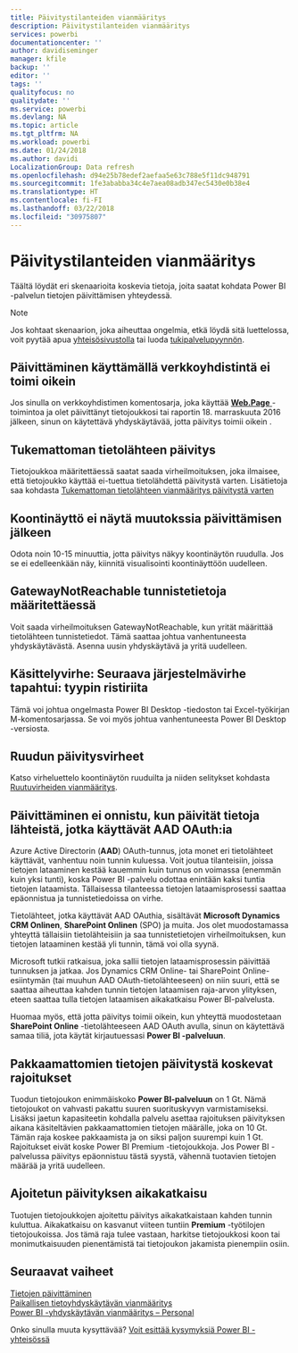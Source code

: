 ```yaml
---
title: Päivitystilanteiden vianmääritys
description: Päivitystilanteiden vianmääritys
services: powerbi
documentationcenter: ''
author: davidiseminger
manager: kfile
backup: ''
editor: ''
tags: ''
qualityfocus: no
qualitydate: ''
ms.service: powerbi
ms.devlang: NA
ms.topic: article
ms.tgt_pltfrm: NA
ms.workload: powerbi
ms.date: 01/24/2018
ms.author: davidi
LocalizationGroup: Data refresh
ms.openlocfilehash: d94e25b78edef2aefaa5e63c788e5f11dc948791
ms.sourcegitcommit: 1fe3ababba34c4e7aea08adb347ec5430e0b38e4
ms.translationtype: HT
ms.contentlocale: fi-FI
ms.lasthandoff: 03/22/2018
ms.locfileid: "30975807"
---
```

# <a name="troubleshooting-refresh-scenarios"></a>Päivitystilanteiden vianmääritys
Täältä löydät eri skenaarioita koskevia tietoja, joita saatat kohdata Power BI -palvelun tietojen päivittämisen yhteydessä.

> [!NOTE]
> Jos kohtaat skenaarion, joka aiheuttaa ongelmia, etkä löydä sitä luettelossa, voit pyytää apua [yhteisösivustolla](http://community.powerbi.com/) tai luoda [tukipalvelupyynnön](https://powerbi.microsoft.com/support/).
> 
> 

## <a name="refresh-using-web-connector-doesnt-work-properly"></a>Päivittäminen käyttämällä verkkoyhdistintä ei toimi oikein
Jos sinulla on verkkoyhdistimen komentosarja, joka käyttää [ **Web.Page** ](https://msdn.microsoft.com/library/mt260924.aspx) -toimintoa ja olet päivittänyt tietojoukkosi tai raportin 18. marraskuuta 2016 jälkeen, sinun on käytettävä yhdyskäytävää, jotta päivitys toimii oikein .

## <a name="unsupported-data-source-for-refresh"></a>Tukemattoman tietolähteen päivitys
Tietojoukkoa määritettäessä saatat saada virheilmoituksen, joka ilmaisee, että tietojoukko käyttää ei-tuettua tietolähdettä päivitystä varten. Lisätietoja saa kohdasta [Tukemattoman tietolähteen vianmääritys päivitystä varten](service-admin-troubleshoot-unsupported-data-source-for-refresh.md)

## <a name="dashboard-doesnt-reflect-changes-after-refresh"></a>Koontinäyttö ei näytä muutokssia päivittämisen jälkeen
Odota noin 10-15 minuuttia, jotta päivitys näkyy koontinäytön ruudulla.  Jos se ei edelleenkään näy, kiinnitä visualisointi koontinäyttöön uudelleen.

## <a name="gatewaynotreachable-when-setting-credentials"></a>GatewayNotReachable tunnistetietoja määritettäessä
Voit saada virheilmoituksen GatewayNotReachable, kun yrität määrittää tietolähteen tunnistetiedot. Tämä saattaa johtua vanhentuneesta yhdyskäytävästä.  Asenna uusin yhdyskäytävä ja yritä uudelleen.

## <a name="processing-error-the-following-system-error-occurred-type-mismatch"></a>Käsittelyvirhe: Seuraava järjestelmävirhe tapahtui: tyypin ristiriita
Tämä voi johtua ongelmasta Power BI Desktop -tiedoston tai Excel-työkirjan M-komentosarjassa.  Se voi myös johtua vanhentuneesta Power BI Desktop -versiosta.

## <a name="tile-refresh-errors"></a>Ruudun päivitysvirheet
Katso virheluettelo koontinäytön ruuduilta ja niiden selitykset kohdasta [Ruutuvirheiden vianmääritys](refresh-troubleshooting-tile-errors.md).

## <a name="refresh-fails-when-updating-data-from-sources-that-use-aad-oauth"></a>Päivittäminen ei onnistu, kun päivität tietoja lähteistä, jotka käyttävät AAD OAuth:ia
Azure Active Directorin (**AAD**) OAuth-tunnus, jota monet eri tietolähteet käyttävät, vanhentuu noin tunnin kuluessa. Voit joutua tilanteisiin, joissa tietojen lataaminen kestää kauemmin kuin tunnus on voimassa (enemmän kuin yksi tunti), koska Power BI -palvelu odottaa enintään kaksi tuntia tietojen lataamista. Tällaisessa tilanteessa tietojen lataamisprosessi saattaa epäonnistua ja tunnistetiedoissa on virhe.

Tietolähteet, jotka käyttävät AAD OAuthia, sisältävät **Microsoft Dynamics CRM Onlinen**, **SharePoint Onlinen** (SPO) ja muita. Jos olet muodostamassa yhteyttä tällaisiin tietolähteisiin ja saa tunnistetietojen virheilmoituksen, kun tietojen lataaminen kestää yli tunnin, tämä voi olla syynä.

Microsoft tutkii ratkaisua, joka sallii tietojen lataamisprosessin päivittää tunnuksen ja jatkaa. Jos Dynamics CRM Online- tai SharePoint Online-esiintymän (tai muuhun AAD OAuth-tietolähteeseen) on niin suuri, että se saattaa aiheuttaa kahden tunnin tietojen lataamisen raja-arvon ylityksen, eteen saattaa tulla tietojen lataamisen aikakatkaisu Power BI-palvelusta.

Huomaa myös, että jotta päivitys toimii oikein, kun yhteyttä muodostetaan **SharePoint Online** -tietolähteeseen AAD OAuth avulla, sinun on käytettävä samaa tiliä, jota käytät kirjautuessasi **Power BI -palveluun**.

## <a name="uncompressed-data-limits-for-refresh"></a>Pakkaamattomien tietojen päivitystä koskevat rajoitukset
Tuodun tietojoukon enimmäiskoko **Power BI-palveluun** on 1 Gt. Nämä tietojoukot on vahvasti pakattu suuren suorituskyvyn varmistamiseksi. Lisäksi jaetun kapasiteetin kohdalla palvelu asettaa rajoituksen päivityksen aikana käsiteltävien pakkaamattomien tietojen määrälle, joka on 10 Gt. Tämän raja koskee pakkaamista ja on siksi paljon suurempi kuin 1 Gt. Rajoitukset eivät koske Power BI Premium -tietojoukkoja. Jos Power BI -palvelussa päivitys epäonnistuu tästä syystä, vähennä tuotavien tietojen määrää ja yritä uudelleen.

## <a name="scheduled-refresh-timeout"></a>Ajoitetun päivityksen aikakatkaisu
Tuotujen tietojoukkojen ajoitettu päivitys aikakatkaistaan kahden tunnin kuluttua. Aikakatkaisu on kasvanut viiteen tuntiin **Premium** -työtilojen tietojoukoissa. Jos tämä raja tulee vastaan, harkitse tietojoukkosi koon tai monimutkaisuuden pienentämistä tai tietojoukon jakamista pienempiin osiin.

## <a name="next-steps"></a>Seuraavat vaiheet
[Tietojen päivittäminen](refresh-data.md)  
[Paikallisen tietoyhdyskäytävän vianmääritys](service-gateway-onprem-tshoot.md)  
[Power BI -yhdyskäytävän vianmääritys – Personal](service-admin-troubleshooting-power-bi-personal-gateway.md)  

Onko sinulla muuta kysyttävää? [Voit esittää kysymyksiä Power BI -yhteisössä](http://community.powerbi.com/)


